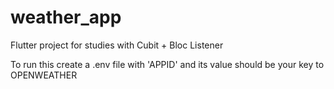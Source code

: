 # weather_app

Flutter project for studies with Cubit + Bloc Listener

To run this create a .env file with 'APPID' and its value should be
your key to OPENWEATHER
